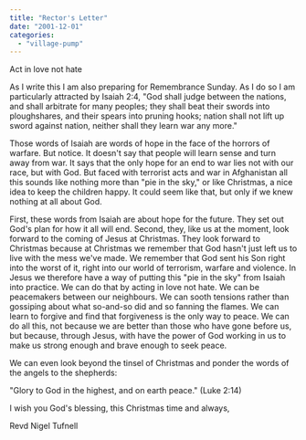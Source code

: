 ```yaml
---
title: "Rector's Letter"
date: "2001-12-01"
categories: 
  - "village-pump"
---
```


Act in love not hate

As I write this I am also preparing for Remembrance Sunday. As I do so I am particularly attracted by Isaiah 2:4, "God shall judge between the nations, and shall arbitrate for many peoples; they shall beat their swords into ploughshares, and their spears into pruning hooks; nation shall not lift up sword against nation, neither shall they learn war any more."

Those words of Isaiah are words of hope in the face of the horrors of warfare. But notice. It doesn't say that people will learn sense and turn away from war. It says that the only hope for an end to war lies not with our race, but with God. But faced with terrorist acts and war in Afghanistan all this sounds like nothing more than "pie in the sky," or like Christmas, a nice idea to keep the children happy. It could seem like that, but only if we knew nothing at all about God.

First, these words from Isaiah are about hope for the future. They set out God's plan for how it all will end. Second, they, like us at the moment, look forward to the coming of Jesus at Christmas. They look forward to Christmas because at Christmas we remember that God hasn't just left us to live with the mess we've made. We remember that God sent his Son right into the worst of it, right into our world of terrorism, warfare and violence. In Jesus we therefore have a way of putting this "pie in the sky" from Isaiah into practice. We can do that by acting in love not hate. We can be peacemakers between our neighbours. We can sooth tensions rather than gossiping about what so-and-so did and so fanning the flames. We can learn to forgive and find that forgiveness is the only way to peace. We can do all this, not because we are better than those who have gone before us, but because, through Jesus, with have the power of God working in us to make us strong enough and brave enough to seek peace.

We can even look beyond the tinsel of Christmas and ponder the words of the angels to the shepherds:

"Glory to God in the highest, and on earth peace." (Luke 2:14)

I wish you God's blessing, this Christmas time and always,

Revd Nigel Tufnell
